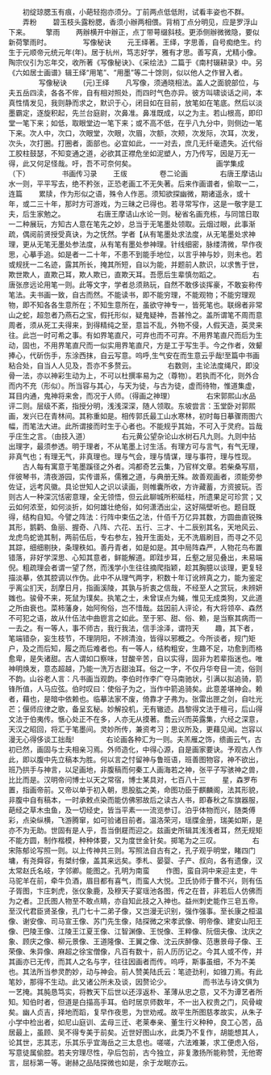 <!-- { "loadSidebar": true } -->
　　初绽琼腮玉有痕，小葩轻抱亦须分。丁前两点低低附，试看丰姿也不群。
　　弄粉
　　碧玉枝头露粉腮，香须小辦两相偎。背梢丁点分明见，应是罗浮山下来。
　　擎雨
　　两辦横开中辦正，点丁带萼缀斜枝。更添侧辦微微隐，要似新荷擎雨时。
　　
　　写像秘诀
　　元王绎著。王绎，字思善，自号痴绝生。约生于元顺帝元统元年(年)。居于杭州，笃志好学，雅有才思。善写真，尤精小像。陶宗仪引为忘年交，收所著《写像秘诀》、《采绘法》二篇于《南村辍耕录》中。另《六如居士画谱》辑王绎“用笔”、“用墨”等二十馀则，似以他人之作冒入者。
　　
　　写像秘诀
　　(元)王绎
　　凡写像，须通晓相法。盖人之面貌部位，与夫五岳四渎，各各不侔，自有相对照处，而四时气色亦异。彼方叫啸谈话之间，本真性情发见，我则静而求之，默识于心，闭目如在目前，放笔如在笔底。然后以淡墨霸定，逐旋积起，先兰台庭尉，次鼻准。鼻准既成，以之为主。若山根高，即印堂一笔下来；如低，取眼堂边一笔下来；或不高不低，在乎八九分中，则侧边一笔下来。次人中，次口，次眼堂，次眼，次眉，次额，次颊，次发际，次耳，次发，次头，次打圈。打圈者，面部也。必宜如此，一一对去，庶几无纤毫遗失。近代俗工胶柱鼓瑟，不知变通之道，必欲其正襟危坐如泥塑人，方乃传写，因是万无一得，此又何足怪哉。吁，吾不可奈何矣。
　　
　　
　　
　　
　　画学集成（下）
　　
　　书画传习录
　　王绂
　　
　　卷二论画
　　
　　右唐王摩诘山水一则，平平写去，绝不矜张，正恐老画工不无失著。后来作画谱者，偷取一二，连篇
　　累牍，作为形似之语，殊令人作恶。须知欲探幽微，期诸遥永，或十年，或二三十年，那时方可游戏，为三昧之已得也。若寻常写作，这是一敬字是工夫，后生家勉之。
　　
　　右唐王摩诘山水论一则。秘省名画充栋，与同馆日取一二种展玩，方知古人意在笔先之妙，总当于无笔墨处领取。云烟过眼，此事渐疏，偶阅前贤授受真诀，为之怃然。学者【从有笔墨处求法度，从无笔墨处求神理，更从无笔无墨处参法度，从有笔有墨处参神理。针线细密，脉缕清微，早作夜思，心摹手追。如是者一二十年，不患不到能手地位，以言乎神与妙，则未也。若或规抚一二名迹，露其所长，掩其所短，自以为能，并题前人款识，以求售于世，欺世欺人，直欺己耳，欺人欺已，直欺天耳。吾愿后生辈慎勿蹈之。
　　
　　右唐张彦远论用笔一则。此等文字，学者总须熟玩，自然不敢侈谈挥豪，不敢妄称传笔法。夫书画一致，自古而然。不能读书，即不能穷理，不能观物；不能穷理观物，即不知各各生意所在；不知生意所在，虽欲守神专一，皆死笔也。联绵者非常山之蛇，超忽者乃燕石之宝，假托形似，疑鬼疑神，吾甚怜之。盖所谓笔不周而意周者，须从死工夫得来，到得精纯之至，意旨不乱，外物不侵，人假天造，英灵来往。此岂一时可希之事。有如界笔直尺，可弃也而不可弃。不用界笔直尺而后为生动，固也，不用界笔直尺而一似实用界笔直尺，方是工于写生手。今之作者，效颦捧心，代斫伤手，东涂西抹，自云写意。呜呼,生气安在而生意云乎哉!至篇中书画粘合处，自当人人见及，吾亦不多赘云。
　　
　　右数则，主论法度绳尺，即没骨一法，亦以神彩生动为上，不可以杜撰率易为之（尊物）。若执而不化，则外合而内不充（形似）。所当容与其心，与天为徒，与古为徒，虚而待物，惟道集虚，耳目内通，鬼神将来舍，而况于人师。（得画之神理）
　　
　　右宋郭熙山水品评二则。层级不紊，指授分明，浅浅深深，随人领取。东坡尝言：玉堂卧对郭熙画，发兴已在青林间。其称重如是。相传郭氏最工山水寒林，初时每日摹骤雨图六幅，而笔法大进。此所谓接而时生于心者也。不能规乎其始，不可入于灵府。旨哉乎庄生之言。（由技入道）
　　
　　右元黄公望杂论山水树石凡九则。九则中拈出理字，最须参透。明于理者，不从笔墨上讨生活。有理方可与言气，有气无理，非真气也；有理无气，非真理也。理与气会，理与情谋，理与事符，理与性现。
　　古人每有寓意于笔墨蹊径之外者。鸿都奇艺云集，乃官样文章。若柴桑写扇，伴彼琴书，清夜游园，实传谱系，儒雅之道，与典册无殊。故善观画者，须能旁参佐证，远考风徽。具论世知人之识以读画，则帷囊所收，方许藏蓄，方资披玩。否则古人一种深沉恬密意理，全无领悟，但云此聊城所积砥柱，所遗果足可珍赏；又云如何浓至，如何淡折，如何雄壮绝俗，如何潇洒出尘，这好隔壁听也。题目既得，结构自知。今譬之阵法：行阵中束伍之法，什佰千万亿异其数，方圆曲直锐殊其形，鹅鹳、鱼丽、握奇、八阵、六花、五行、三才、十二辰别其名，天地风云、龙虎鸟蛇诡其制，两前伍后，专右参左，独开生面处，无不洗眉刷目，而寻之不见其踪，细细剔抉，条理秩如。善丹青者，如是如是。其中局阵森严，人物花鸟布置错落，非好学深思、心知其意者，鲜能解道。即跬步耳，丘壑之层见叠出，未易端倪。粗疏理会者谓一望了然，而浅学小生往往摘爬指颖，趁其胸臆以谈理，更复轻描淡摹，依其腔调以作伪。此中不从理气两字，积数十年订讹辨真之力，能为鉴定乎离尘扪天，刮摩日月，指画溪陵，其孰与折衷之信哉，不经至人之赏玩，未辨妍媸也。骏骨不来，死鼠为璞矣。执笔之士，未曾误点为蝇，惟见无成类狗，又此道之所由衰也。菜柿藩身，始阿徇俗，岂不惜哉。兹因前人评论，有大将领卒、森然不可犯之语，故从什伍法中曲鬯言之如此。至于邪、甜、俗、赖，是当察其病而一一去之。有一等人，事不师古，我行我法，信手涂泽，谓符天
　　趣，其下者，笔端错杂，妄生枝节，不理阴阳，不辨清浊，皆得以邪概之。今所谈者，规门矩户，及之而后知，履之而后难者也。有一等人，结构粗安，生趣不足，功愈到而格愈卑，是失诸甜。古人谓如口察味，甘酸辛苦，自以实得，固非为若辈指迷也。唯神明焕发，意态超越，乃能一洗万古甜浊耳。俗之一字，不仅丹华夸目一流，俗则不韵。山谷老人言：凡书画当观韵。李伯时作李广夺马南驰状，引满以拟追骑，箭锋所值，人马应弦。伯时叹曰：使俗子为之，当作中箭追骑矣。此意差堪神会。赖者，藉也，是暗中依赖也。临摹法家不废，倚靠才子弗为。张雷出匣之剑，自吐光芒；偃师应律之歌，备呈玄秘。妙解投机，无有辙迹。昌黎得文法于檀弓，后山得文法于伯夷传。愜心处正不在多，人亦无从摸著。喬云兴而英露集，六经之深意，天汉之昭回，将汇于笔墨间。灵妙所传，兼资考习；思议所及，更藉见闻。岂容以漫无心得侈谈工拙哉!
　　
　　右论画各种汇为一则。夫羔雁之饰，缋画云气，古初已然，画固与士夫相亲习焉。外师造化，中得心源，自是画家要诀。予观古人作此，即以腹中先立稿本为胜。何以言之忖留神与鲁班语，班善图物容，神不欲出，班乃拱手与神言，以足画地，非腹稿而何秦工人画海若之神，张平子写骇神之兽，比比而是。汉明帝问博士以天之常宿，博士某具对，七百八十三
　　星，森罗布置，指画帝前。又帝以单于初入朝，思股肱之美，命图功臣于麒麟阁，法其形貌，非腹中自有稿本，一时承敕点染而能仿佛邪故后之读古人书，即春秋之车旗器服，葩经之草木虫鱼，及一切经史，皆当平素一一流览参订。泊乎体物而兴，随类傅彩，点染纵横，飞游腾窜，如可验诸目前者。温洛荣河，瑶牒金册，瑞美如斯，是亦不为无助。世固有是人乎，吾当倒屣而迎之。兹画史所辑其浅浅者耳，然无规矩不能方圆，制作楷模，种种体要，又为度世金针矣。掷笔为之三叹。
　　
　　右宋陈郁论写照一则。以上传神共三则。写照法自古有之，孔子观乎明堂，睹四门墉，有尧舜容，有桀纣像，盖其来远矣。季札、晏婴、子产、叔向，各有遗像，汉太常赵氏名岐，字邻卿。能图之。孔明为南蛮
　　作图，蛮自洞中来迎主吏，牛马驼羊在前，牵牛负酒，眉目都有喜气，而蛮人大悦。卫氏协师于曹不兴，则有伍子胥图，卞庄刺虎，张仪象鹿，及穆天子宴瑶池各图，传之在昔，非若后人仿佛而为之者。卫氏图人物至不敢点睛，亦自知此技之入神也。益州刺史能作三皂五帝。至汉代君臣贤圣像，孔门七十二弟子像，又岂漫无识别，强作强事。至长康之桓温像、谢安像、司马宣王像、苏门先生像，陆探微之宋孝武像、明帝像、建安山阳王像、巴陵王像、江陵王江夏王像、江智渊像、王悦像、王粹像、阮佃夫像、沈庆之象、顾庆之像、柳元景像、王道隆像、王翼之像、沈云庆醉像、范惠景母子像、王荣像、朱异像、麻超之徐宝僧像，凡百有数十，前人历历记之。今其人或不传，并其画亦已无传，而其人之名与字，往往因画者而传。呜呼，斯事虽细，不为不美也。其法所当参灵酌妙，动与神会。前人赞美陆氏云：笔迹劲利，如锥刀焉。有此笔妙，那得不生动。此又诸公所未及谈，因赘论少。
　　
　　而书法与诗文俱为一艺掩。其肫恳笃实，将教天下后世以还淳返朴、革薄从忠之意，又不为谭艺者所知。知伯时者，但道是白描高手耳。伯时居京师数年，不一出入权贵之门，风骨峻矣。幽人贞吉，择地而蹈，复早作夜思，为世劝戒。故平生所图慈孝故实，从朱子小学中检出者，如尼山庭训、孟母三迁、老莱奉亲、董生行义种种，良工心苦，品居最上，虽顾、吴不得专美于前矣。近世好图山水，此类乃不复作，胡能想其人，论其世，志其志，乐其乐乎宜海岳之三太息也。嗟嗟，六法难兼，求工便虑入俗，写意徒属偷腔。若夫穷理尽性，孕后包前，古今独立，非复激扬所能称赞，无他寄言，屈标第一等。谢赫之品陆探微也如是，余于龙眠亦云。
